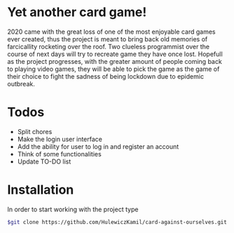    # Yet another card game!
   
   2020 came with the great loss of one of the most enjoyable card games ever created, thus the project is meant to bring back old memories of farcicallity rocketing over the roof. Two clueless programmist over the course of next days will try to recreate game they have once lost. Hopefull as the project progresses, with the greater amount of people coming back to playing video games, they will be able to pick the game as the game of their choice to fight the sadness of being lockdown due to epidemic outbreak.
   
   # Todos
   
   - Split chores
   - Make the login user interface
   - Add the ability for user to log in and register an account
   - Think of some functionalities
   - Update TO-DO list
  
   # Installation
   In order to start working with the project type
```sh
$git clone https://github.com/HulewiczKamil/card-against-ourselves.git 
```
